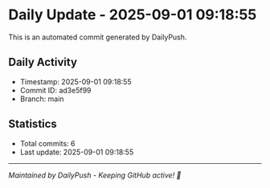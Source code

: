 # Daily Update - 2025-09-01 09:18:55

This is an automated commit generated by DailyPush.

## Daily Activity
- Timestamp: 2025-09-01 09:18:55
- Commit ID: ad3e5f99
- Branch: main

## Statistics
- Total commits: 6
- Last update: 2025-09-01 09:18:55

---
*Maintained by DailyPush - Keeping GitHub active! 🚀*

